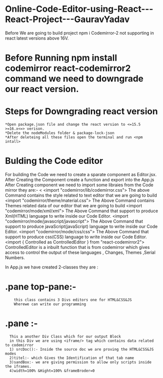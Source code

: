 # Online-Code-Editor-using-React---React-Project---GauravYadav

Before We are going to build project npm i Codemirror-2 not supporting in react latest versions above 16V.

# Before Running npm install codemirror react-codemirror2 command we need to downgrade our react version.

# Steps for Downgrading react version

    *Open package.json file and change the react version to <=15.5 >=16.x<=> verison.
    *Delete the nodeModules folder & package-lock-json
    *After deleteing all these files open the terminal and run <npm intall>

# Bulding the Code editor

For building the Code we need to create a sparate component as Editor.jsx.
After Creating the Component create a function and export into the App.js
After Creating component we need to import some libraies from the Code mirror they are:-
<
<import "codemirror/lib/codemirror.css">
The above Command contains the style related to text editor that we are going to build
<import "codemirror/theme/material.css">
The Above Command contains Themes related data of our editor that we are going to build
<import "codemirror/mode/xml/xml">
The Above Command that support to produce Xml(HTML) language to write inside our Code Editor.
<import "codemirror/mode/javascript/javascript">
The Above Command that support to produce javaScript(javaScript) language to write inside our Code Editor.
<import "codemirror/mode/css/css">
The Above Command that support to produce css(CSS) language to write inside our Code Editor.
<import { Controlled as ControlledEditor } from "react-codemirror2">
ControlledEditor is a inbuilt function that is from codemirror which gives access to control the output of these languages , Changes, Themes ,Serial Numbers.

In App.js we have created 2-classes they are :

# .pane top-pane:-

        this class contains 3 Divs editors one for HTML&CSS&JS
        Wherewe can write our programming

# .pane :-

      This a another Div Class which for our output Block
      in this Div we are using <iframe/> tag which contains data related to codemirror
      1) srcDoc():- Inside the source doc we are proving the HTML&CSS&JS modes
      2)titel:- which Gives the Identification of that tab name
      3)sandBox:- we are giving permission to allow only scripts inside the iframes.
      4)width=100% &Hight=100% &frameBroder=0
